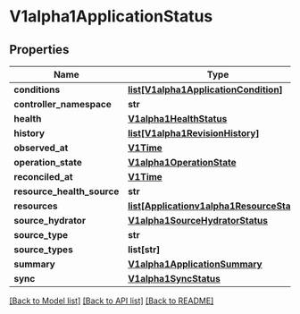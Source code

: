 # V1alpha1ApplicationStatus

## Properties
Name | Type | Description | Notes
------------ | ------------- | ------------- | -------------
**conditions** | [**list[V1alpha1ApplicationCondition]**](V1alpha1ApplicationCondition.md) |  | [optional] 
**controller_namespace** | **str** |  | [optional] 
**health** | [**V1alpha1HealthStatus**](V1alpha1HealthStatus.md) |  | [optional] 
**history** | [**list[V1alpha1RevisionHistory]**](V1alpha1RevisionHistory.md) |  | [optional] 
**observed_at** | [**V1Time**](V1Time.md) |  | [optional] 
**operation_state** | [**V1alpha1OperationState**](V1alpha1OperationState.md) |  | [optional] 
**reconciled_at** | [**V1Time**](V1Time.md) |  | [optional] 
**resource_health_source** | **str** |  | [optional] 
**resources** | [**list[Applicationv1alpha1ResourceStatus]**](Applicationv1alpha1ResourceStatus.md) |  | [optional] 
**source_hydrator** | [**V1alpha1SourceHydratorStatus**](V1alpha1SourceHydratorStatus.md) |  | [optional] 
**source_type** | **str** |  | [optional] 
**source_types** | **list[str]** |  | [optional] 
**summary** | [**V1alpha1ApplicationSummary**](V1alpha1ApplicationSummary.md) |  | [optional] 
**sync** | [**V1alpha1SyncStatus**](V1alpha1SyncStatus.md) |  | [optional] 

[[Back to Model list]](../README.md#documentation-for-models) [[Back to API list]](../README.md#documentation-for-api-endpoints) [[Back to README]](../README.md)


